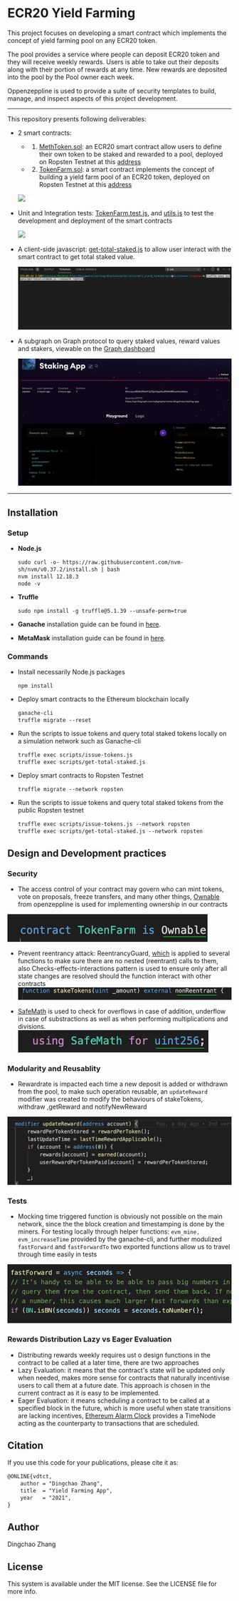 # ECR20 Yield Farming
This project focuses on developing a smart contract which implements the concept of yield farming pool on any ECR20 token.

The pool provides a service where people can deposit ECR20 token and they will receive weekly rewards. Users is able to take out their deposits along with their portion of rewards at any time. New rewards are deposited into the pool by the Pool owner each week.

Oppenzeppline is used to provide a suite of security templates to build, manage, and inspect aspects of this project development.


---
This repository presents following deliverables:
- 2 smart contracts:
  - 1. [MethToken.sol](.src/contracts/MEthToken.sol): an ECR20 smart contract allow users to define their own token to be staked and rewarded to a pool, deployed on Ropsten Testnet at this [address](https://ropsten.etherscan.io/address/0x172A7156ede95D49eFcFc5A7cb2e28123F4b1c97)
  - 2. [TokenFarm.sol](.src/contracts/TokenFarm.sol): a smart contract implements the concept of building a yield farm pool of an ECR20 token, deployed on Ropsten Testnet at this [address](https://ropsten.etherscan.io/address/0xaCcA74DD488147eC29D4a9CbA62917d78d4bb798)

  ![](./images/demo.gif)

- Unit and Integration tests: [TokenFarm.test.js](.test/TokenFarm.test.js), and [utils.js](.utils/utils.js) to test the development and deployment of the smart contracts

  ![](./images/test_demo.gif)
- A client-side javascript: [get-total-staked.js](.scripts/get-total-staked.js) to allow user interact with the smart contract to get total staked value.

  ![](./images/get_stake_value.gif)
- A subgraph on Graph protocol to query staked values, reward values and stakers, viewable on the [Graph dashboard](https://api.thegraph.com/subgraphs/name/dingchaoz/staking-app)

  ![](./images/subgraph.gif)

---

## Installation

### Setup

- **Node.js**

      sudo curl -o- https://raw.githubusercontent.com/nvm-sh/nvm/v0.37.2/install.sh | bash
      nvm install 12.18.3
      node -v

- **Truffle**

      sudo npm install -g truffle@5.1.39 --unsafe-perm=true

- **Ganache** installation guide can be found in [here](https://www.trufflesuite.com/ganache).

- **MetaMask** installation guide can be found in [here](https://metamask.io/).

### Commands

- Install necessarily Node.js packages

      npm install

- Deploy smart contracts to the Ethereum blockchain locally

      ganache-cli
      truffle migrate --reset
          
- Run the scripts to issue tokens and query total staked tokens locally on a simulation network such as Ganache-cli

      truffle exec scripts/issue-tokens.js
      truffle exec scripts/get-total-staked.js

- Deploy smart contracts to Ropsten Testnet

      truffle migrate --network ropsten

- Run the scripts to issue tokens and query total staked tokens from the public Ropsten testnet

      truffle exec scripts/issue-tokens.js --network ropsten
      truffle exec scripts/get-total-staked.js --network ropsten

## Design and Development practices
### Security 
- The access control of your contract may govern who can mint tokens, vote on proposals, freeze transfers, and many other things, [Ownable](https://github.com/OpenZeppelin/openzeppelin-contracts/blob/master/contracts/access/Ownable.sol) from openzeppline is used for implementing ownership in our contracts
      
![](./images/ownable.png)

- Prevent reentrancy attack: ReentrancyGuard, [which](https://docs.openzeppelin.com/contracts/2.x/api/utils#ReentrancyGuard-nonReentrant--) is applied to several functions to make sure there are no nested (reentrant) calls to them, also Checks-effects-interactions pattern is used to ensure only after all state changes are resolved should the function interact with other contracts
      ![](./images/nonReentrant.png)

- [SafeMath](https://docs.openzeppelin.com/contracts/4.x/utilities#api:math.adoc#SafeMath) is used to check for overflows in case of addition, underflow in case of substractions as well as when performing multiplications and divisions.
      ![](./images/safeMath.png)

### Modularity and Reusablity
- Rewardrate is impacted each time a new deposit is added or withdrawn from the pool, to make such operation
reusable, an `updateReward` modifier was created to modify the behaviours of stakeTokens, withdraw ,getReward and notifyNewReward 
      
![](./images/updateReward.png)

### Tests
- Mocking time triggered function is obviously not possible on the main network, since the the block creation and timestamping is done by the miners. For testing locally through helper functions: `evm_mine, evm_increaseTime` provided by the ganache-cli, and further modulized `fastForward` and `fastForwardTo` two exported functions allow us to travel through time easily in tests
      
![](./images/fastForward.png)

### Rewards Distribution Lazy vs Eager Evaluation
- Distributing rewards weekly requires ust o design functions in the contract to be called at a later time, there are two approaches
- Lazy Evaluation: it means that the contract's state will be updated only when needed, makes more sense for contracts that naturally incentivise users to call them at a future date. This approach is chosen in the current contract as it is easy to be implemented.  
- Eager Evaluation: it means scheduling a contract to be called at a specified block in the future, which is more useful when state transitions are lacking incentives, [Ethereum Alarm Clock](https://www.ethereum-alarm-clock.com/) provides a TimeNode acting as the counterparty to transactions that are scheduled.

## Citation
If you use this code for your publications, please cite it as:

    @ONLINE{vdtct,
        author = "Dingchao Zhang",
        title  = "Yield Farming App",
        year   = "2021",
    }

## Author
Dingchao Zhang

## License
This system is available under the MIT license. See the LICENSE file for more info.

